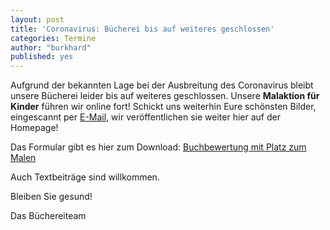```yaml
---
layout: post
title: 'Coronavirus: Bücherei bis auf weiteres geschlossen'
categories: Termine
author: "burkhard"
published: yes
---
```

Aufgrund der bekannten Lage bei der Ausbreitung des Coronavirus bleibt unsere Bücherei leider bis auf weiteres geschlossen.
Unsere **Malaktion für Kinder** führen wir online fort! Schickt uns weiterhin Eure schönsten Bilder, eingescannt per [E-Mail](/der-weg-zu-uns/#e-mail-adresse), wir veröffentlichen sie weiter hier auf der Homepage!

Das Formular gibt es hier zum Download:
[Buchbewertung mit Platz zum Malen](/images/2018-11-15-vorleseaktion/BildZumBuchMalen.pdf)

Auch Textbeiträge sind willkommen.

Bleiben Sie gesund!

Das Büchereiteam
